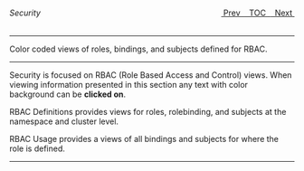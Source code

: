 <topicKey security/>
<topicBack id="topicNext" link="search"/>
<topicNext id="topicBack" link="storage"/>

<a style="float: right;" href="javascript:docNextTopic()">&nbsp;&nbsp;Next&nbsp;<i class="fas fa-lg fa-arrow-right"></i></a>
<a style="float: right;" href="javascript:docNextTopic('toc')">&nbsp;&nbsp;TOC&nbsp;&nbsp;</a>
<a style="float: right;" href="javascript:docPrevTopic()"><i class="fas fa-lg fa-arrow-left"></i>&nbsp;Prev&nbsp;&nbsp;</a>

###### Security

---

Color coded views of roles, bindings, and subjects defined for RBAC.

<!-- <div style="margin-left: 150px;">
    <iframe width="700" height="390" src="https://www.youtube.com/embed/zqzGLhoS1VY">
    </iframe>
</div> -->

---

Security is focused on RBAC (Role Based Access and Control) views.  When viewing information presented in this section any text with color background can be __clicked on__.   

RBAC Definitions provides views for roles, rolebinding, and subjects at the namespace and cluster level.

RBAC Usage provides a views of all bindings and subjects for where the role is defined.

---

<!-- <a style="float: right;" href="javascript:docNextTopic()">&nbsp;&nbsp;Next&nbsp;<i class="fas fa-lg fa-arrow-right"></i></a>
<a style="float: right;" href="javascript:docNextTopic('toc')">&nbsp;&nbsp;TOC&nbsp;&nbsp;</a>
<a style="float: right;" href="javascript:docPrevTopic()"><i class="fas fa-lg fa-arrow-left"></i>&nbsp;Prev&nbsp;&nbsp;</a> -->
